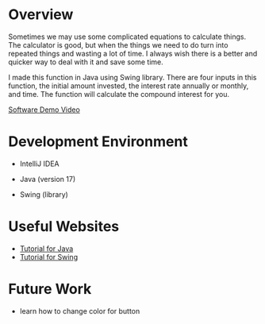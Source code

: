 # Overview

Sometimes we may use some complicated equations to calculate things. 
The calculator is good, but when the things we need to do turn into repeated things and wasting a lot of time.
I always wish there is a better and quicker way to deal with it and save some time. 

I made this function in Java using Swing library. There are four inputs in this function, the initial amount invested, 
the interest rate annually or monthly, and time. The function will calculate the compound interest for you.

[Software Demo Video](https://www.youtube.com/watch?v=zYMIjCMgQBQ)

# Development Environment

* IntelliJ IDEA

* Java (version 17)

* Swing (library)

# Useful Websites


* [Tutorial for Java](https://www.w3schools.com/java/default.asp)
* [Tutorial for Swing](https://www.javatpoint.com/java-swing)

# Future Work

* learn how to change color for button

